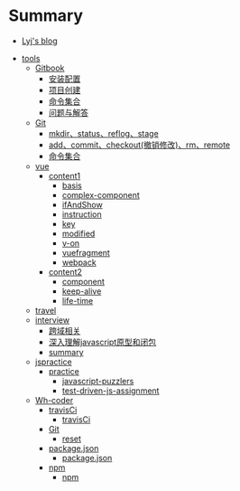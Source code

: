 # Summary

* [Lyj's blog](README.md)
<!-- * [GitBook](chapter-1/README.md) -->
* [tools](tools/readme.md)
    * [Gitbook]()
        * [安装配置](tools/gitbook/install.md)
        * [项目创建](tools/gitbook/build.md)
        * [命令集合](tools/gitbook/command.md)
        * [问题与解答](tools/gitbook/issue.md)
    * [Git](tools/git/git.md)
        * [mkdir、status、reflog、stage](tools/git/install.md)
        * [add、commit、checkout(撤销修改)、rm、remote](tools/git/build.md)
        * [命令集合](tools/git/command.md)
    * [vue]()
        * [content1]()
            * [basis](tools/vue/content1/basis.md)
            * [complex-component](tools/vue/content1/complex-component.md)
            * [ifAndShow](tools/vue/content1/ifAndShow.md)
            * [instruction](tools/vue/content1/instruction.md)
            * [key](tools/vue/content1/key.md)
            * [modified](tools/vue/content1/modified.md)
            * [v-on](tools/vue/content1/v-on.md)
            * [vuefragment](tools/vue/content1/vuefragment.md)
            * [webpack](tools/vue/content1/webpack.md)
        * [content2]()
            * [component](tools/vue/content2/component.md)
            * [keep-alive](tools/vue/content2/keep-alive.md)
            * [life-time](tools/vue/content2/life-time.md)
    * [travel](tools/travel/ChangSha.md)     
    * [interview]()    
        * [跨域相关](tools/interview/cross-domain/cross-domain.md)
        * [深入理解javascript原型和闭包](tools/interview/prototype-closure/prototype-closure.md)
        * [summary](tools/interview/how-to-introduce/introduce.md)
    * [jspractice]()    
        * [practice]()  
            * [javascript-puzzlers](tools/jspractice/practice/javascript-puzzlers/javascript-puzzlers.md) 
            * [test-driven-js-assignment](tools/jspractice/practice/test-driven-js-assment/test-driven-js-assignment.md) 
    * [Wh-coder]()    
        * [travisCi]()  
            * [travisCi](tools/Wh-coder/travisCi/travisCi.md)
        * [Git]()  
            * [reset](tools/Wh-coder/Git/reset.md)
        * [package.json]()  
            * [package.json](tools/Wh-coder/package.json/package.json.md)
        * [npm]()  
            * [npm](tools/Wh-coder/npm/npm.md)                        
          
    


